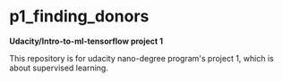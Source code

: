 # p1_finding_donors
**Udacity/Intro-to-ml-tensorflow project 1**

This repository is for udacity nano-degree program's project 1, which is about supervised learning. 
